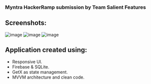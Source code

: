 ### Myntra HackerRamp submission by Team Salient Features

## Screenshots:
![image](https://github.com/user-attachments/assets/c6d6a4b4-5e6d-435d-bbe0-e65ed8abcf91)
![image](https://github.com/user-attachments/assets/0a4d7cda-0f37-4ab3-b31a-a6abc1966d28)
![image](https://github.com/user-attachments/assets/cb71b0db-bdbf-449d-83b7-aa7502d0ac1f)


## Application created using:
- Responsive UI.
- Firebase & SQLite.
- GetX as state management.
- MVVM architecture and clean code.

